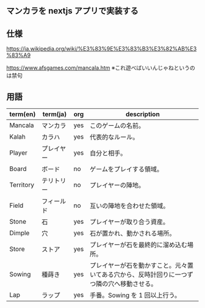 ## マンカラを nextjs アプリで実装する

## 仕様

https://ja.wikipedia.org/wiki/%E3%83%9E%E3%83%B3%E3%82%AB%E3%83%A9

https://www.afsgames.com/mancala.htm
※これ遊べばいいんじゃねというのは禁句

## 用語

| term(en)  | term(ja)   | org | description                                                                                |
| --------- | ---------- | --- | ------------------------------------------------------------------------------------------ |
| Mancala   | マンカラ   | yes | このゲームの名前。                                                                         |
| Kalah     | カラハ     | yes | 代表的なルール。                                                                           |
| Player    | プレイヤー | yes | 自分と相手。                                                                               |
| Board     | ボード     | no  | ゲームをプレイする領域。                                                                   |
| Territory | テリトリー | no  | プレイヤーの陣地。                                                                         |
| Field     | フィールド | no  | 互いの陣地を合わせた領域。                                                                 |
| Stone     | 石         | yes | プレイヤーが取り合う資産。                                                                 |
| Dimple    | 穴         | yes | 石が置かれ、動かされる場所。                                                               |
| Store     | ストア     | yes | プレイヤーが石を最終的に溜め込む場所。                                                     |
| Sowing    | 種蒔き     | yes | プレイヤーが石を動かすこと。元々置いてある穴から、反時計回りに一つずつ隣の穴へ移動させる。 |
| Lap       | ラップ     | yes | 手番。Sowing を 1 回以上行う。                                                             |
